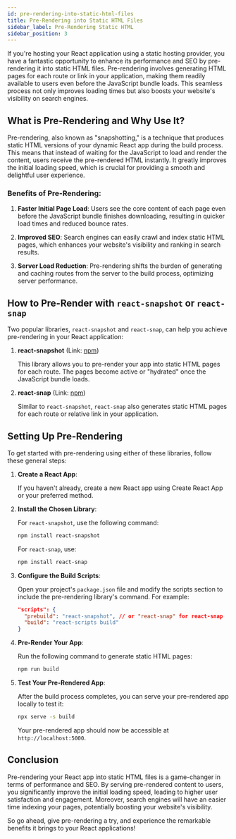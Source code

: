 ```yaml
---
id: pre-rendering-into-static-html-files
title: Pre-Rendering into Static HTML Files
sidebar_label: Pre-Rendering Static HTML
sidebar_position: 3
---
```


If you're hosting your React application using a static hosting provider, you have a fantastic opportunity to enhance its performance and SEO by pre-rendering it into static HTML files. Pre-rendering involves generating HTML pages for each route or link in your application, making them readily available to users even before the JavaScript bundle loads. This seamless process not only improves loading times but also boosts your website's visibility on search engines.

## What is Pre-Rendering and Why Use It?

Pre-rendering, also known as "snapshotting," is a technique that produces static HTML versions of your dynamic React app during the build process. This means that instead of waiting for the JavaScript to load and render the content, users receive the pre-rendered HTML instantly. It greatly improves the initial loading speed, which is crucial for providing a smooth and delightful user experience.

### Benefits of Pre-Rendering:

1. **Faster Initial Page Load**: Users see the core content of each page even before the JavaScript bundle finishes downloading, resulting in quicker load times and reduced bounce rates.

2. **Improved SEO**: Search engines can easily crawl and index static HTML pages, which enhances your website's visibility and ranking in search results.

3. **Server Load Reduction**: Pre-rendering shifts the burden of generating and caching routes from the server to the build process, optimizing server performance.

## How to Pre-Render with `react-snapshot` or `react-snap`

Two popular libraries, `react-snapshot` and `react-snap`, can help you achieve pre-rendering in your React application:

1. **react-snapshot** (Link: [npm](https://www.npmjs.com/package/react-snapshot))

   This library allows you to pre-render your app into static HTML pages for each route. The pages become active or "hydrated" once the JavaScript bundle loads.

2. **react-snap** (Link: [npm](https://www.npmjs.com/package/react-snap))

   Similar to `react-snapshot`, `react-snap` also generates static HTML pages for each route or relative link in your application.

## Setting Up Pre-Rendering

To get started with pre-rendering using either of these libraries, follow these general steps:

1. **Create a React App**:

   If you haven't already, create a new React app using Create React App or your preferred method.

2. **Install the Chosen Library**:

   For `react-snapshot`, use the following command:

   ```bash
   npm install react-snapshot
   ```

   For `react-snap`, use:

   ```bash
   npm install react-snap
   ```

3. **Configure the Build Scripts**:

   Open your project's `package.json` file and modify the scripts section to include the pre-rendering library's command. For example:

   ```json
   "scripts": {
     "prebuild": "react-snapshot", // or "react-snap" for react-snap
     "build": "react-scripts build"
   }
   ```

4. **Pre-Render Your App**:

   Run the following command to generate static HTML pages:

   ```bash
   npm run build
   ```

5. **Test Your Pre-Rendered App**:

   After the build process completes, you can serve your pre-rendered app locally to test it:

   ```bash
   npx serve -s build
   ```

   Your pre-rendered app should now be accessible at `http://localhost:5000`.

## Conclusion

Pre-rendering your React app into static HTML files is a game-changer in terms of performance and SEO. By serving pre-rendered content to users, you significantly improve the initial loading speed, leading to higher user satisfaction and engagement. Moreover, search engines will have an easier time indexing your pages, potentially boosting your website's visibility.

So go ahead, give pre-rendering a try, and experience the remarkable benefits it brings to your React applications!
